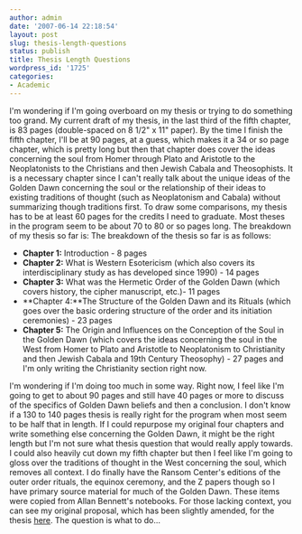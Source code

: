```yaml
---
author: admin
date: '2007-06-14 22:18:54'
layout: post
slug: thesis-length-questions
status: publish
title: Thesis Length Questions
wordpress_id: '1725'
categories:
- Academic
---
```


I'm wondering if I'm going overboard on my thesis or trying to do
something too grand. My current draft of my thesis, in the last third of
the fifth chapter, is 83 pages (double-spaced on 8 1/2" x 11" paper). By
the time I finish the fifth chapter, I'll be at 90 pages, at a guess,
which makes it a 34 or so page chapter, which is pretty long but then
that chapter does cover the ideas concerning the soul from Homer through
Plato and Aristotle to the Neoplatonists to the Christians and then
Jewish Cabala and Theosophists. It is a necessary chapter since I can't
really talk about the unique ideas of the Golden Dawn concerning the
soul or the relationship of their ideas to existing traditions of
thought (such as Neoplatonism and Cabala) without summarizing though
traditions first. To draw some comparisons, my thesis has to be at least
60 pages for the credits I need to graduate. Most theses in the program
seem to be about 70 to 80 or so pages long. The breakdown of my thesis
so far is: The breakdown of the thesis so far is as follows:

-   **Chapter 1:** Introduction - 8 pages
-   **Chapter 2:** What is Western Esotericism (which also covers its
    interdisciplinary study as has developed since 1990) - 14 pages
-   **Chapter 3:** What was the Hermetic Order of the Golden Dawn (which
    covers history, the cipher manuscript, etc.)- 11 pages
-   **Chapter 4:**The Structure of the Golden Dawn and its Rituals
    (which goes over the basic ordering structure of the order and its
    initiation ceremonies) - 23 pages
-   **Chapter 5:** The Origin and Influences on the Conception of the
    Soul in the Golden Dawn (which covers the ideas concerning the soul
    in the West from Homer to Plato and Aristotle to Neoplatonism to
    Christianity and then Jewish Cabala and 19th Century Theosophy) - 27
    pages and I'm only writing the Christianity section right now.

I'm wondering if I'm doing too much in some way. Right now, I feel like
I'm going to get to about 90 pages and still have 40 pages or more to
discuss of the specifics of Golden Dawn beliefs and then a conclusion. I
don't know if a 130 to 140 pages thesis is really right for the program
when most seem to be half that in length. If I could repurpose my
original four chapters and write something else concerning the Golden
Dawn, it might be the right length but I'm not sure what thesis question
that would really apply towards. I could also heavily cut down my fifth
chapter but then I feel like I'm going to gloss over the traditions of
thought in the West concerning the soul, which removes all context. I do
finally have the Ransom Center's editions of the outer order rituals,
the equinox ceremony, and the Z papers though so I have primary source
material for much of the Golden Dawn. These items were copied from Allan
Bennett's notebooks. For those lacking context, you can see my original
proposal, which has been slightly amended, for the thesis
[here](http://www.arcanology.com/?p=1208). The question is what to do...
